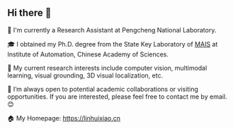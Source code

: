 ## Hi there 👋

:office: I'm currently a Research Assistant at Pengcheng National Laboratory.

:mortar_board: I obtained my Ph.D. degree from the State Key Laboratory of [MAIS](https://mais.ia.ac.cn/) at Institute of Automation, Chinese Academy of Sciences.

🔭 My current research interests include computer vision, multimodal learning, visual grounding, 3D visual localization, etc. 

👯 I’m always open to potential academic collaborations or visiting opportunities. If you are interested, please feel free to contact me by email. :blush:

:house: My Homepage: https://linhuixiao.cn


<!--
**linhuixiao/linhuixiao** is a ✨ _special_ ✨ repository because its `README.md` (this file) appears on your GitHub profile.

Here are some ideas to get you started:

- 🔭 I’m currently working on ...
- 🌱 I’m currently learning ...
- 👯 I’m looking to collaborate on ...
- 🤔 I’m looking for help with ...
- 💬 Ask me about ...
- 📫 How to reach me: ...
- 😄 Pronouns: ...
- ⚡ Fun fact: ...
-->
